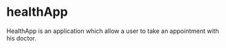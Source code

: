 # healthApp

HealthApp is an application which allow a user to take an appointment with his doctor.
